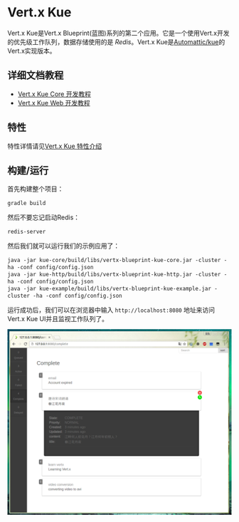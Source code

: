# Vert.x Kue

Vert.x Kue是Vert.x Blueprint(蓝图)系列的第二个应用。它是一个使用Vert.x开发的优先级工作队列，数据存储使用的是 *Redis*。Vert.x Kue是[Automattic/kue](https://github.com/Automattic/kue)的Vert.x实现版本。

## 详细文档教程

- [Vert.x Kue Core 开发教程](docs/zh-cn/doc-core.zh-cn.md)
- [Vert.x Kue Web 开发教程](docs/zh-cn/doc-http.zh-cn.md)

## 特性

特性详情请见[Vert.x Kue 特性介绍](docs/zh-cn/vertx-kue-features.zh-cn.md)

## 构建/运行

首先构建整个项目：

    gradle build

然后不要忘记启动Redis：

    redis-server

然后我们就可以运行我们的示例应用了：

    java -jar kue-core/build/libs/vertx-blueprint-kue-core.jar -cluster -ha -conf config/config.json
    java -jar kue-http/build/libs/vertx-blueprint-kue-http.jar -cluster -ha -conf config/config.json
    java -jar kue-example/build/libs/vertx-blueprint-kue-example.jar -cluster -ha -conf config/config.json

运行成功后，我们可以在浏览器中输入 `http://localhost:8080` 地址来访问Vert.x Kue UI并且监视工作队列了。

![](docs/images/vertx_kue_ui_1.png)

